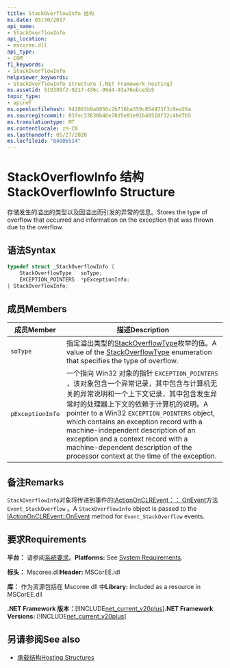 ```yaml
---
title: StackOverflowInfo 结构
ms.date: 03/30/2017
api_name:
- StackOverflowInfo
api_location:
- mscoree.dll
api_type:
- COM
f1_keywords:
- StackOverflowInfo
helpviewer_keywords:
- StackOverflowInfo structure [.NET Framework hosting]
ms.assetid: 519389f2-0217-436c-99d4-93a76ebce5b5
topic_type:
- apiref
ms.openlocfilehash: 941093b9a0856c2b716ba359c854473f3c9ea26a
ms.sourcegitcommit: 03fec33630b46e78d5e81e91b40518f32c4bd7b5
ms.translationtype: MT
ms.contentlocale: zh-CN
ms.lasthandoff: 05/27/2020
ms.locfileid: "84006514"
---
```

# <a name="stackoverflowinfo-structure"></a><span data-ttu-id="a57ec-102">StackOverflowInfo 结构</span><span class="sxs-lookup"><span data-stu-id="a57ec-102">StackOverflowInfo Structure</span></span>
<span data-ttu-id="a57ec-103">存储发生的溢出的类型以及因溢出而引发的异常的信息。</span><span class="sxs-lookup"><span data-stu-id="a57ec-103">Stores the type of overflow that occurred and information on the exception that was thrown due to the overflow.</span></span>  
  
## <a name="syntax"></a><span data-ttu-id="a57ec-104">语法</span><span class="sxs-lookup"><span data-stu-id="a57ec-104">Syntax</span></span>  
  
```cpp  
typedef struct _StackOverflowInfo {  
    StackOverflowType   soType;  
    EXCEPTION_POINTERS  *pExceptionInfo;  
} StackOverflowInfo;  
```  
  
## <a name="members"></a><span data-ttu-id="a57ec-105">成员</span><span class="sxs-lookup"><span data-stu-id="a57ec-105">Members</span></span>  
  
|<span data-ttu-id="a57ec-106">成员</span><span class="sxs-lookup"><span data-stu-id="a57ec-106">Member</span></span>|<span data-ttu-id="a57ec-107">描述</span><span class="sxs-lookup"><span data-stu-id="a57ec-107">Description</span></span>|  
|------------|-----------------|  
|`soType`|<span data-ttu-id="a57ec-108">指定溢出类型的[StackOverflowType](stackoverflowtype-enumeration.md)枚举的值。</span><span class="sxs-lookup"><span data-stu-id="a57ec-108">A value of the [StackOverflowType](stackoverflowtype-enumeration.md) enumeration that specifies the type of overflow.</span></span>|  
|`pExceptionInfo`|<span data-ttu-id="a57ec-109">一个指向 Win32 对象的指针 `EXCEPTION_POINTERS` ，该对象包含一个异常记录，其中包含与计算机无关的异常说明和一个上下文记录，其中包含发生异常时的处理器上下文的依赖于计算机的说明。</span><span class="sxs-lookup"><span data-stu-id="a57ec-109">A pointer to a Win32 `EXCEPTION_POINTERS` object, which contains an exception record with a machine-independent description of an exception and a context record with a machine-dependent description of the processor context at the time of the exception.</span></span>|  
  
## <a name="remarks"></a><span data-ttu-id="a57ec-110">备注</span><span class="sxs-lookup"><span data-stu-id="a57ec-110">Remarks</span></span>  
 <span data-ttu-id="a57ec-111">`StackOverflowInfo`对象将传递到事件的[IActionOnCLREvent：： OnEvent](iactiononclrevent-onevent-method.md)方法 `Event_StackOverflow` 。</span><span class="sxs-lookup"><span data-stu-id="a57ec-111">A `StackOverflowInfo` object is passed to the [IActionOnCLREvent::OnEvent](iactiononclrevent-onevent-method.md) method for `Event_StackOverflow` events.</span></span>  
  
## <a name="requirements"></a><span data-ttu-id="a57ec-112">要求</span><span class="sxs-lookup"><span data-stu-id="a57ec-112">Requirements</span></span>  
 <span data-ttu-id="a57ec-113">**平台：** 请参阅[系统要求](../../get-started/system-requirements.md)。</span><span class="sxs-lookup"><span data-stu-id="a57ec-113">**Platforms:** See [System Requirements](../../get-started/system-requirements.md).</span></span>  
  
 <span data-ttu-id="a57ec-114">**标头：** Mscoree.dll</span><span class="sxs-lookup"><span data-stu-id="a57ec-114">**Header:** MSCorEE.idl</span></span>  
  
 <span data-ttu-id="a57ec-115">**库：** 作为资源包括在 Mscoree.dll 中</span><span class="sxs-lookup"><span data-stu-id="a57ec-115">**Library:** Included as a resource in MSCorEE.dll</span></span>  
  
 <span data-ttu-id="a57ec-116">**.NET Framework 版本：**[!INCLUDE[net_current_v20plus](../../../../includes/net-current-v20plus-md.md)]</span><span class="sxs-lookup"><span data-stu-id="a57ec-116">**.NET Framework Versions:** [!INCLUDE[net_current_v20plus](../../../../includes/net-current-v20plus-md.md)]</span></span>  
  
## <a name="see-also"></a><span data-ttu-id="a57ec-117">另请参阅</span><span class="sxs-lookup"><span data-stu-id="a57ec-117">See also</span></span>

- [<span data-ttu-id="a57ec-118">承载结构</span><span class="sxs-lookup"><span data-stu-id="a57ec-118">Hosting Structures</span></span>](hosting-structures.md)
